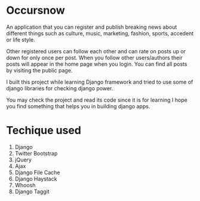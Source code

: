# Occursnow

An application that you can register and publish breaking news about different
things such as culture, music, marketing, fashion, sports, accedent or life style.

Other registered users can follow each other and can rate on posts up or down for
only once per post. When you follow other users/authors their posts will appear
in the home page when you login. You can find all posts by visiting the public
page.

I built this project while learning Django framework and tried to use some of django libraries for checking django power.

You may check the project and read its code since it is for learning I hope you find something that helps you in building django apps.

# Techique used

1) Django
2) Twitter Bootstrap
3) jQuery
4) Ajax
5) Django File Cache
6) Django Haystack
7) Whoosh
8) Django Taggit
